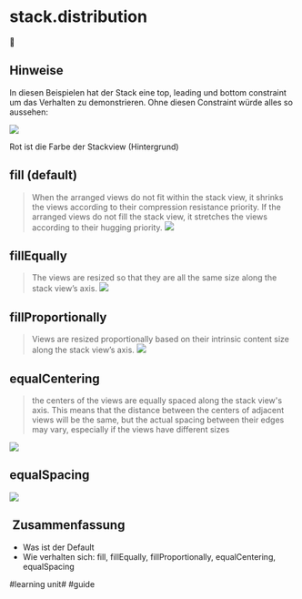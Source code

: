 # stack.distribution
🥞

## Hinweise

In diesen Beispielen hat der Stack eine top, leading und bottom constraint um das Verhalten zu demonstrieren. Ohne diesen Constraint würde alles so aussehen:

![][image-1]

Rot ist die Farbe der Stackview (Hintergrund)

## fill (default)

> When the arranged views do not fit within the stack view, it shrinks the views according to their compression resistance priority. If the arranged views do not fill the stack view, it stretches the views according to their hugging priority.
![][image-2]


## fillEqually

> The views are resized so that they are all the same size along the stack view’s axis.
![][image-3]


## fillProportionally

> Views are resized proportionally based on their intrinsic content size along the stack view’s axis.
![][image-4]


## equalCentering

> the centers of the views are equally spaced along the stack view's axis. This means that the distance between the centers of adjacent views will be the same, but the actual spacing between their edges may vary, especially if the views have different sizes

![][image-5]


## equalSpacing
![][image-6]

##  Zusammenfassung
- Was ist der Default
- Wie verhalten sich: fill, fillEqually, fillProportionally, equalCentering, equalSpacing



[image-1]:	assets/simulator_screenshot_64BBD5F0-FB39-4819-94FA-B851A54B88B0.png
[image-2]:	assets/simulator_screenshot_62B9AD92-ADC3-45E2-8B18-C4BCF5036538.png
[image-3]:	assets/simulator_screenshot_0F75B458-FE4A-4C4F-A54D-4C1A4C7E782B.png
[image-4]:	assets/simulator_screenshot_6E51A057-1215-4EA2-AEE4-F2C2925C5A4B.png
[image-5]:	assets/simulator_screenshot_4368DFD8-E1F9-4B38-99DA-138F5A20340F.png
[image-6]:	assets/simulator_screenshot_B78112E1-19A6-4320-93E9-9F4C29508186.png

#learning unit# #guide